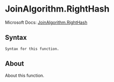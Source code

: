 ---
---

# JoinAlgorithm.RightHash

Microsoft Docs: [JoinAlgorithm.RightHash](https://docs.microsoft.com/en-us/powerquery-m/joinalgorithm-righthash)

## Syntax

```powerquery-m
Syntax for this function.
```

## About

About this function.

